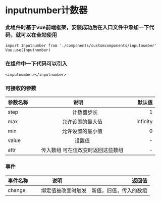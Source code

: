 # inputnumber计数器
### 此组件时基于vue前端框架，安装成功后在入口文件中添加一下代码，就可以在全站使用

`import Inputnumber from './components/customcomponents/inputnumber'`
`Vue.use(Inputnumber)`

### 在组件中一下代码可以引入
`<inputnumber></inputnumber>`


### 可接收的参数
| 参数名称        | 说明           | 默认值  |
| ------------- |:-------------:| -----:|
| step      | 计数器步长 | 1 |
| max      | 允许设置的最大值      |   infinity |
| min       | 允许设置的最小值      |    0 |
| value     | 设置值      |    - |
| attr     | 传入数组 可在值改变时返回这些数组      |    - |

### 事件
| 事件名称        | 说明           | 返回值  |
| ------------- |:-------------:| -----:|
| change      | 绑定值被改变时触发 | 新值，旧值，传入的数组 |
